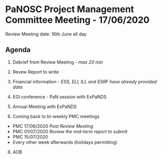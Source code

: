 PaNOSC Project Management Committee Meeting - 17/06/2020 
========================================================

Review Meeting date: 16th June all day

Agenda
------	

1. Debrief from Review Meeting *- max 20 min*

2. Revew Report to write

3. Financial information - *ESS, ELI, ILL and ESRF have already provided data*

4. EGI conference - PaN session with ExPaNDS

5. Annual Meeting with ExPaNDS

6. Coming back to bi-weekly PMC meetings
* PMC 17/06/2020 *Post Review Meeting*
* PMC 01/07/2020 *Review the mid-term report to submit*
* PMC 15/07/2020 
* Every other week afterwards (holidays permitting)

6. AOB
